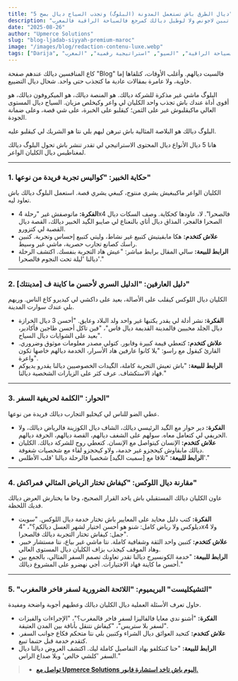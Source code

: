 ```yaml
---
title: "5 ديال الطرق باش تستعمل المدونة (البلوگ) وتجذب السياح ديال بصح"
description: "البلوگ ماشي غير باش تكتب وصافي. هو أداة استراتيجية باش تجيب كليان واعر. اكتشف 5 أنواع ديال المحتوى باش تبين لاجونص ولا لوطيل ديالك كمرجع فالسياحة الراقية فالمغرب."
date: "2025-08-26"
author: "Upmerce Solutions"
slug: "blog-ljadab-siyyah-premium-maroc"
image: "/images/blog/redaction-contenu-luxe.webp"
tags: ["Darija", "تسويق المحتوى", "السياحة الراقية", "السيو", "استراتيجية رقمية", "المغرب"]
---
```


كاع المنافسين ديالك عندهم صفحة "Blog" فالسيت ديالهم. وأغلب الأوقات، كتلقاها إما خاوية، ولا عامرة بمقالات عادية ما كتجذب حتى واحد. شحال ديال التضييع.

البلوگ ماشي غير مذكرة للشركة ديالك. هو المنصة ديالك، هو الميكروفون ديالك، هو أقوى أداة عندك باش تجذب واحد الكليان لي واعر وكيخلص مزيان. السياح ديال المستوى العالي ماكيقلبوش غير على الثمن؛ كيقلبو على الخبرة، على شي قصة، وعلى ضمانة الجودة.

البلوگ ديالك هو البلاصة المثالية باش تبرهن ليهم بلي نتا هو الشريك لي كيقلبو عليه.

هانا 5 ديال الأنواع ديال المحتوى الاستراتيجي لي تقدر تنشر باش تحول البلوگ ديالك لمغناطيس ديال الكليان الواعر.



---

### **1. حكاية الخبير: "كواليس تجربة فريدة من نوعها"**

الكليان الواعر ماكيبغيش يشري منتوج، كيبغي يشري قصة. استعمل البلوگ ديالك باش تعاود ليه.

* **الفكرة:** ماتوصفش غير "رحلة 4x4 فالصحرا". لا، عاودها كحكاية. وصف السكات ديال الصحرا فالفجر، المذاق ديال أتاي بالنعناع لي صايبو الگيد الخبير ديالك، القصة ديال القصبة لي كتزورو.
* **علاش كتخدم:** هكا مابقيتيش كتبيع غير نشاط، وليتي كتبيع إحساس وتجربة. كتبين راسك كصانع تجارب حصرية، ماشي غير وسيط.
* **الرابط للبيعة:** سالي المقال برابط مباشر: "عيش هاد التجربة بنفسك. اكتشف الرحلة ديالنا 'ليلة تحت النجوم فالصحرا'."

---

### **2. دليل العارفين: "الدليل السري لأحسن ما كاينة ف [مدينتك]"**

الكليان ديال اللوكس كيقلب على الأصالة، بعيد على داكشي لي كيديرو كاع الناس. وريهم بلي عندك سوارت المدينة.

* **الفكرة:** نشر أدلة لي يقدر يكتبها غير واحد ولد البلاد وعايق. "أحسن 3 ديال الخرازة ديال الجلد مخبيين فالمدينة القديمة ديال فاس"، "فين تاكل أحسن طاجين فأكادير، بعيد على الشوايات ديال السياح".
* **علاش كتخدم:** كتعطي قيمة كبيرة وفابور. كتولي مصدر معلومات موثوق وضروري. القارئ كيقول مع راسو: "يلا كانوا عارفين هاد الأسرار، الخدمة ديالهم خاصها تكون واعرة".
* **الرابط للبيعة:** "باش تعيش التجربة كاملة، الگيدات الخصوصيين ديالنا يقدرو يديوكم فهاد الاستكشاف. عرف كثر على الزيارات الشخصية ديالنا."

---

### **3. الحوار: "الكلمة لحريفية السفر"**

عطي الضو للناس لي كيخليو التجارب ديالك فريدة من نوعها.

* **الفكرة:** دير حوار مع الگيد الرئيسي ديالك، الشاف ديال الكوزينة فالرياض ديالك، ولا الحريفي لي كتعامل معاه. سولهم على الشغف ديالهم، القصة ديالهم، الحرفة ديالهم.
* **علاش كتخدم:** الإنسان كيتواصل مع الإنسان. كتعطي روح للشركة ديالك. الكليان ديالك مابقاوش كيحجزو غير خدمة، ولاو كيحجزو لقاء مع شخصيات شغوفة.
* **الرابط للبيعة:** "تلاقا مع [سميت الگيد] شخصيا فالرحلة ديالنا 'قلب الأطلس'."

---

### **4. مقارنة ديال اللوكس: "كيفاش تختار الرياض المثالي فمراكش"**

عاون الكليان ديالك المستقبلي باش ياخد القرار الصحيح، وخا ما يختارش العرض ديالك فديك اللحظة.

* **الفكرة:** كتب دليل محايد على المعايير باش تختار خدمة ديال اللوكس. "سويت ديلوكس ولا رياض كامل: شنو هو أحسن اختيار لشهر العسل ديالكم؟"، "4x4 ولا جمل: كيفاش تختار التجربة ديالك فالصحرا".
* **علاش كتخدم:** كتبين واحد الثقة وشفافية كاملة. نتا ماشي غير بياع، نتا مستشار خبير. وهاد الموقف كيجذب بزاف الكليان ديال المستوى العالي.
* **الرابط للبيعة:** "خدمة الكونسيرج ديالنا تقدر تعاونك تصمم السفر المثالي، بالجمع بين أحسن ما كاينة فهاد الاختيارات. أجي نهضرو على المشروع ديالك."

---

### **5. "التشيكليست" البريميوم: "اللائحة الضرورية لسفر فاخر فالمغرب"**

حاول تعرف الأسئلة العملية ديال الكليان ديالك وعطيهم أجوبة واضحة ومفيدة.

* **الفكرة:** "أشنو ندي معايا فالفاليزا لسفر فاخر فالمغرب؟"، "الإجراءات والفيزات لسفر بلا ستريس"، "كيفاش نتنقل بأناقة بين المدن العتيقة".
* **علاش كتخدم:** كتحيد العوائق ديال الشراء وكتبين بلي نتا متحكم فكاع جوانب السفر. كتقدم خدمة قبل حتىما تبيع.
* **الرابط للبيعة:** "حنا كنتكلفو بهاد التفاصيل كاملة ليك. اكتشف العروض ديالنا ديال السفر 'كلشي خالص' وبلا صداع الراس."

> * [**تواصل مع Upmerce Solutions اليوم باش تاخد استشارة فابور.**](https://www.upmerce.com/ar#contact)